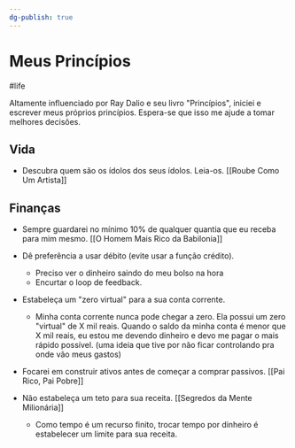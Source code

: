 ```yaml
---
dg-publish: true
---
```

# Meus Princípios

#life

 
 Altamente influenciado por Ray Dalio e seu livro "Princípios", iniciei e escrever meus próprios princípios. Espera-se que isso me ajude a tomar melhores decisões.
 
## Vida

- Descubra quem são os ídolos dos seus ídolos. Leia-os. [[Roube Como Um Artista]]
 

## Finanças

- Sempre guardarei no mínimo 10% de qualquer quantia que eu receba para mim mesmo. [[O Homem Mais Rico da Babilonia]]

- Dê preferência a usar débito (evite usar a função crédito).
    - Preciso ver o dinheiro saindo do meu bolso na hora
    - Encurtar o loop de feedback.

- Estabeleça um "zero virtual" para a sua conta corrente.
    - Minha conta corrente nunca pode chegar a zero. Ela possui um zero "virtual" de X mil reais. Quando o saldo da minha conta é menor que X mil reais, eu estou me devendo dinheiro e devo me pagar o mais rápido possível. (uma ideia que tive por não ficar controlando pra onde vão meus gastos)
     
- Focarei em construir ativos antes de começar a comprar passivos. [[Pai Rico, Pai Pobre]]

- Não estabeleça um teto para sua receita. [[Segredos da Mente Milionária]]
    - Como tempo é um recurso finito, trocar tempo por dinheiro é estabelecer um limite para sua receita.

